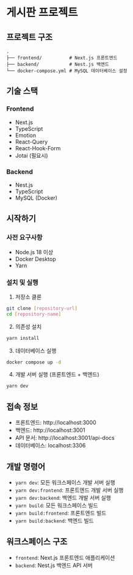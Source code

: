 # 게시판 프로젝트

## 프로젝트 구조
```
.
├── frontend/          # Next.js 프론트엔드
├── backend/           # Nest.js 백엔드
└── docker-compose.yml # MySQL 데이터베이스 설정
```

## 기술 스택

### Frontend
- Next.js
- TypeScript
- Emotion
- React-Query
- React-Hook-Form
- Jotai (필요시)

### Backend
- Nest.js
- TypeScript
- MySQL (Docker)

## 시작하기

### 사전 요구사항
- Node.js 18 이상
- Docker Desktop
- Yarn

### 설치 및 실행

1. 저장소 클론
```bash
git clone [repository-url]
cd [repository-name]
```

2. 의존성 설치
```bash
yarn install
```

3. 데이터베이스 실행
```bash
docker compose up -d
```

4. 개발 서버 실행 (프론트엔드 + 백엔드)
```bash
yarn dev
```

## 접속 정보

- 프론트엔드: http://localhost:3000
- 백엔드: http://localhost:3001
- API 문서: http://localhost:3001/api-docs
- 데이터베이스: localhost:3306

## 개발 명령어

- `yarn dev`: 모든 워크스페이스 개발 서버 실행
- `yarn dev:frontend`: 프론트엔드 개발 서버 실행
- `yarn dev:backend`: 백엔드 개발 서버 실행
- `yarn build`: 모든 워크스페이스 빌드
- `yarn build:frontend`: 프론트엔드 빌드
- `yarn build:backend`: 백엔드 빌드

## 워크스페이스 구조

- `frontend`: Next.js 프론트엔드 애플리케이션
- `backend`: Nest.js 백엔드 API 서버 
